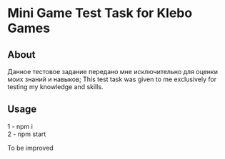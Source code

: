 # Mini Game Test Task for Klebo Games

## About

Данное тестовое задание передано мне исключительно для оценки
моих знаний и навыков;
This test task was given to me exclusively for testing my knowledge and skills.

## Usage

1 - npm i\
2 - npm start

To be improved

